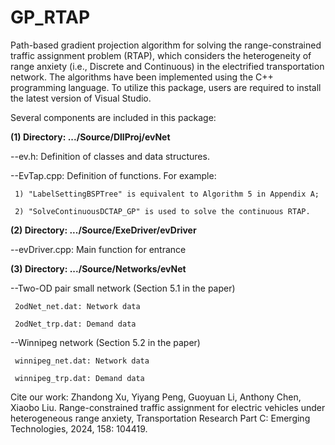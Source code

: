 # GP_RTAP
Path-based gradient projection algorithm for solving the range-constrained traffic assignment problem (RTAP), which considers the heterogeneity of range anxiety (i.e., Discrete and Continuous) in the electrified transportation network. The algorithms have been implemented using the C++ programming language. To utilize this package, users are required to install the latest version of Visual Studio.
 
Several components are included in this package:

**(1) Directory: .../Source/DllProj/evNet**

  --ev.h: Definition of classes and data structures.

  --EvTap.cpp: Definition of functions. For example: 

     1) "LabelSettingBSPTree" is equivalent to Algorithm 5 in Appendix A; 
     
     2) "SolveContinuousDCTAP_GP" is used to solve the continuous RTAP.


**(2) Directory: .../Source/ExeDriver/evDriver**

  --evDriver.cpp: Main function for entrance  


**(3) Directory: .../Source/Networks/evNet**
  
  --Two-OD pair small network (Section 5.1 in the paper)

     2odNet_net.dat: Network data
  
     2odNet_trp.dat: Demand data

--Winnipeg network (Section 5.2 in the paper)

     winnipeg_net.dat: Network data
  
     winnipeg_trp.dat: Demand data


Cite our work: Zhandong Xu, Yiyang Peng, Guoyuan Li, Anthony Chen, Xiaobo Liu. Range-constrained traffic assignment for electric vehicles under heterogeneous range anxiety, Transportation Research Part C: Emerging Technologies, 2024, 158: 104419.
